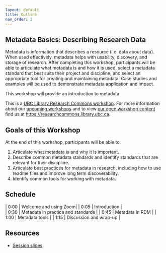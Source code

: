 ```yaml
---
layout: default
title: Outline
nav_order: 1
---
```

## Metadata Basics: Describing Research Data

Metadata is information that describes a resource (i.e. data about data). When used effectively, metadata helps with usability, discovery, and storage of research. After completing this workshop, participants will be able to articulate what metadata is and how it is used, select a metadata standard that best suits their project and discipline, and select an appropriate tool for creating and maintaining metadata. Case studies and examples will be used to demonstrate metadata application and impact.

This workshop will provide an introduction to metadata.

This is a [UBC Library Research Commons workshop](https://researchcommons.library.ubc.ca). For more information about our [upcoming workshops](https://researchcommons.library.ubc.ca/events/) and to view [our open workshop content](https://researchcommons.library.ubc.ca/oer/) find us at https://researchcommons.library.ubc.ca.

## Goals of this Workshop

At the end of this workshop, participants will be able to:

1. Articulate what metadata is and why it is important.
2. Describe common metadata standards and identify standards that are relevant for their discipline.
3. Articulate best practices for metadata in research, including how to use readme files and improve long term discoverability.
4. Identify common tools for working with metadata.

## Schedule

| 0:00 | Welcome and using Zoom|
| 0:05 | Introduction |  
| 0:30 | Metadata in practice and standards |
| 0:45 | Metadata in RDM |
| 1:00 | Metadata tools |
| 1:15 | Discussion and wrap-up |

## Resources

* [Session slides](https://docs.google.com/presentation/d/1e5c4Gi3P4cezZcEsT_wzoNmuN13jTKUIceMaJKfdl98/edit?usp=sharing)
